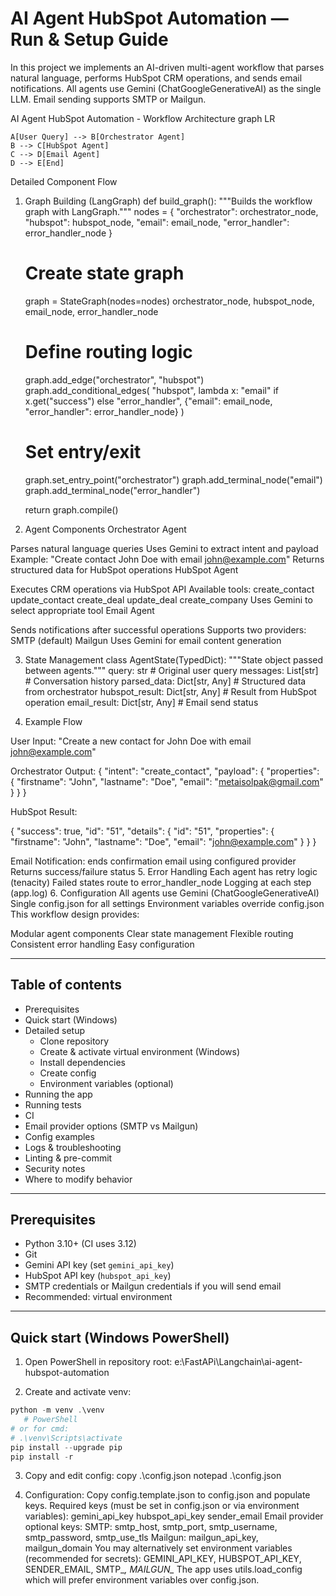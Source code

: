 # AI Agent HubSpot Automation — Run & Setup Guide
In this project we implements an AI-driven multi-agent workflow that parses natural language, performs HubSpot CRM operations, and sends email notifications. All agents use Gemini (ChatGoogleGenerativeAI) as the single LLM. Email sending supports SMTP or Mailgun.


AI Agent HubSpot Automation - Workflow Architecture
graph LR

    A[User Query] --> B[Orchestrator Agent]
    B --> C[HubSpot Agent]
    C --> D[Email Agent]
    D --> E[End]



Detailed Component Flow
1. Graph Building (LangGraph)
def build_graph():
    """Builds the workflow graph with LangGraph."""
    nodes = {
        "orchestrator": orchestrator_node,
        "hubspot": hubspot_node,
        "email": email_node,
        "error_handler": error_handler_node
    }
    
    # Create state graph
    graph = StateGraph(nodes=nodes)
    orchestrator_node, hubspot_node, email_node, error_handler_node
    
    # Define routing logic
    graph.add_edge("orchestrator", "hubspot")
    graph.add_conditional_edges(
        "hubspot",
        lambda x: "email" if x.get("success") else "error_handler",
        {"email": email_node, "error_handler": error_handler_node}
    )
    
    # Set entry/exit
    graph.set_entry_point("orchestrator")
    graph.add_terminal_node("email")
    graph.add_terminal_node("error_handler")
    
    return graph.compile()


 3. Agent Components
Orchestrator Agent

Parses natural language queries
Uses Gemini to extract intent and payload
Example: "Create contact John Doe with email john@example.com"
Returns structured data for HubSpot operations
HubSpot Agent

Executes CRM operations via HubSpot API
Available tools:
create_contact
update_contact
create_deal
update_deal
create_company
Uses Gemini to select appropriate tool
Email Agent

Sends notifications after successful operations
Supports two providers:
SMTP (default)
Mailgun
Uses Gemini for email content generation




3. State Management
class AgentState(TypedDict):
    """State object passed between agents."""
    query: str                    # Original user query
    messages: List[str]           # Conversation history
    parsed_data: Dict[str, Any]   # Structured data from orchestrator
    hubspot_result: Dict[str, Any]  # Result from HubSpot operation
    email_result: Dict[str, Any]  # Email send status


4. Example Flow

User Input:
"Create a new contact for John Doe with email john@example.com"

Orchestrator Output:
{
    "intent": "create_contact",
    "payload": {
        "properties": {
            "firstname": "John",
            "lastname": "Doe",
            "email": "metaisolpak@gmail.com"
        }
    }
}


HubSpot Result:

{
    "success": true,
    "id": "51",
    "details": {
        "id": "51",
        "properties": {
            "firstname": "John",
            "lastname": "Doe",
            "email": "john@example.com"
        }
    }
}


Email Notification:
ends confirmation email using configured provider
Returns success/failure status
5. Error Handling
Each agent has retry logic (tenacity)
Failed states route to error_handler_node
Logging at each step (app.log)
6. Configuration
All agents use Gemini (ChatGoogleGenerativeAI)
Single config.json for all settings
Environment variables override config.json
This workflow design provides:

Modular agent components
Clear state management
Flexible routing
Consistent error handling
Easy configuration











---

## Table of contents

- Prerequisites
- Quick start (Windows)
- Detailed setup
  - Clone repository
  - Create & activate virtual environment (Windows)
  - Install dependencies
  - Create config
  - Environment variables (optional)
- Running the app
- Running tests
- CI
- Email provider options (SMTP vs Mailgun)
- Config examples
- Logs & troubleshooting
- Linting & pre-commit
- Security notes
- Where to modify behavior

---

## Prerequisites

- Python 3.10+ (CI uses 3.12)
- Git
- Gemini API key (set `gemini_api_key`)
- HubSpot API key (`hubspot_api_key`)
- SMTP credentials or Mailgun credentials if you will send email
- Recommended: virtual environment

---

## Quick start (Windows PowerShell)

1. Open PowerShell in repository root:
   e:\FastAPi\Langchain\ai-agent-hubspot-automation

2. Create and activate venv:
````powershell
python -m venv .\venv
   # PowerShell
# or for cmd:
# .\venv\Scripts\activate
pip install --upgrade pip
pip install -r
````

3. Copy and edit config:
copy  .\config.json
notepad .\config.json

4. Configuration:
Copy config.template.json to config.json and populate keys.
Required keys (must be set in config.json or via environment variables):
gemini_api_key
hubspot_api_key
sender_email
Email provider optional keys:
SMTP: smtp_host, smtp_port, smtp_username, smtp_password, smtp_use_tls
Mailgun: mailgun_api_key, mailgun_domain
You may alternatively set environment variables (recommended for secrets):
GEMINI_API_KEY, HUBSPOT_API_KEY, SENDER_EMAIL, SMTP_*, MAILGUN_*
The app uses utils.load_config which will prefer environment variables over config.json.



